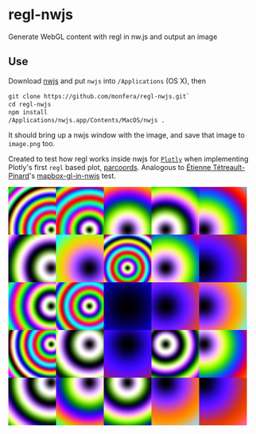 # regl-nwjs
Generate WebGL content with regl in nw.js and output an image

## Use

Download [nwjs](https://nwjs.io/downloads/) and put `nwjs` into `/Applications` (OS X), then

```
git clone https://github.com/monfera/regl-nwjs.git`
cd regl-nwjs
npm install
/Applications/nwjs.app/Contents/MacOS/nwjs .
```
It should bring up a nwjs window with the image, and save that image to `image.png` too.

Created to test how regl works inside nwjs for [`Plotly`](https://plot.ly/) when implementing Plotly's first `regl` based plot, [parcoords](https://github.com/plotly/plotly.js/issues/1071).
Analogous to [Étienne Tétreault-Pinard](https://github.com/etpinard)'s [mapbox-gl-in-nwjs](https://gist.github.com/etpinard/5d58ef47d65d65cd1e93d825659936af) test.

![image](https://raw.githubusercontent.com/monfera/regl-nwjs/master/image.png)